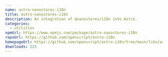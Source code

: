 ```yaml
---
name: astro-nanostores-i18n
title: astro-nanostores-i18n
description: An integration of @nanostores/i18n into Astro.
categories:
  - utilities
npmUrl: https://www.npmjs.com/package/astro-nanostores-i18n
repoUrl: https://github.com/openscript/astro-i18n
homepageUrl: https://github.com/openscript/astro-i18n/tree/main/libs/astro-nanostores-i18n
downloads: 223
---
```

